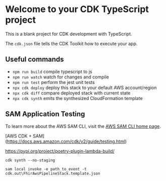 # Welcome to your CDK TypeScript project

This is a blank project for CDK development with TypeScript.

The `cdk.json` file tells the CDK Toolkit how to execute your app.

## Useful commands

* `npm run build`   compile typescript to js
* `npm run watch`   watch for changes and compile
* `npm run test`    perform the jest unit tests
* `npx cdk deploy`  deploy this stack to your default AWS account/region
* `npx cdk diff`    compare deployed stack with current state
* `npx cdk synth`   emits the synthesized CloudFormation template


## SAM Application Testing

To learn more about the AWS SAM CLI, visit the [AWS SAM CLI home page](https://docs.aws.amazon.com/serverless-application-model/latest/developerguide/what-is-sam.html).

[AWS CDK + SAM] (https://docs.aws.amazon.com/cdk/v2/guide/testing.html)

https://pypi.org/project/poetry-plugin-lambda-build/

```
cdk synth --no-staging

sam local invoke -e path_to_event -t cdk.out\FhirAwsPipelineStack.template.json
```

